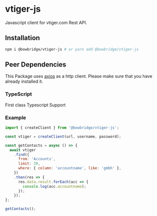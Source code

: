 # vtiger-js

Javascript client for vtiger.com Rest API.

## Installation

```bash
npm i @bowbridge/vtiger-js # or yarn add @bowbridge/vtiger-js
```

## Peer Dependencies

This Package uses [axios](https://axios-http.com/) as a http client. Please make sure that you have already installed it.

### TypeScript

First class Typescript Support

### Example

```js
import { createClient } from '@bowbridge/vtiger-js';

const vtiger = createClient(url, username, password);

const getContacts = async () => {
  await vtiger
    .find({
      from: 'Accounts',
      limit: 20,
      where: { column: 'accountname', like: 'gmbh' },
    })
    .then(res => {
      res.data.result.forEach(acc => {
        console.log(acc.accountname);
      });
    });
};

getContacts();
```
